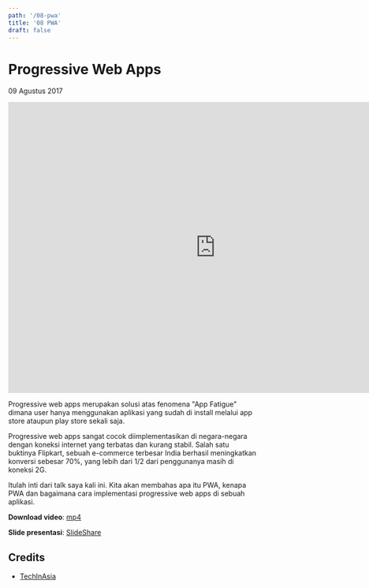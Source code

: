 ```yaml
---
path: '/08-pwa'
title: '08 PWA'
draft: false
---
```


# Progressive Web Apps

09 Agustus 2017

<iframe width="840" height="590" src="https://www.youtube.com/embed/IJYp9the5h0" frameborder="0" allowfullscreen></iframe>

Progressive web apps merupakan solusi atas fenomena "App Fatigue" dimana user hanya menggunakan aplikasi yang sudah di install melalui app store ataupun play store sekali saja.

Progressive web apps sangat cocok diimplementasikan di negara-negara dengan koneksi internet yang terbatas dan kurang stabil. Salah satu buktinya Flipkart, sebuah e-commerce terbesar India berhasil meningkatkan konversi sebesar 70%, yang lebih dari 1/2 dari penggunanya masih di koneksi 2G.

Itulah inti dari talk saya kali ini. Kita akan membahas apa itu PWA, kenapa PWA dan bagaimana cara implementasi progressive web apps di sebuah aplikasi.

**Download video**: [mp4](/static/videos/08-pwa.mp4)

**Slide presentasi**: [SlideShare](https://www.slideshare.net/rizafahmi/progressive-web-apps-what-why-and-how)


## Credits

* [TechInAsia](http://events.techinasia.com/pdc/)
